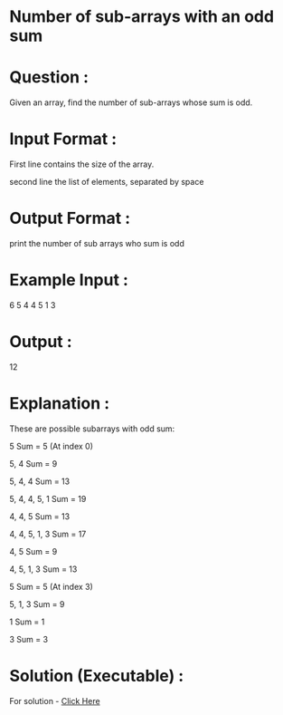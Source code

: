 # Number of sub-arrays with an odd sum

# Question :
Given an array, find the number of sub-arrays whose sum is odd.

# Input Format :
First line contains the size of the array.

second line the list of elements, separated by space

# Output Format :
print the number of sub arrays who sum is odd

# Example Input :
6
5 4 4 5 1 3

# Output :
12

# Explanation :
These are possible subarrays with odd sum:

5 Sum = 5 (At index 0)

5, 4  Sum = 9

5, 4, 4  Sum = 13

5, 4, 4, 5, 1 Sum = 19

4, 4, 5  Sum = 13

4, 4, 5, 1, 3  Sum = 17

4, 5  Sum = 9

4, 5, 1, 3 Sum = 13

5  Sum = 5 (At index 3)

5, 1, 3  Sum = 9

1 Sum = 1

3 Sum = 3

# Solution (Executable) :
For solution - [Click Here](https://onecompiler.com/python/3wvqj9xy5)
